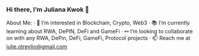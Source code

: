 ### Hi there, I’m Juliana Kwok 👋

About Me:
· 👀 I’m interested in Blockchain, Crypto, Web3
· 📚 I’m currently learning about RWA, DePIN, DeFi and GameFi
· ⚯ I’m looking to collaborate on with any RWA, DePin, DeFi, GameFi, Protocol projects
· 📫 Reach me at julie.otreylio@gmail.com

<!---
JulianaKwok/JulianaKwok is a ✨ special ✨ repository because its `README.md` (this file) appears on your GitHub profile.
You can click the Preview link to take a look at your changes.
--->
